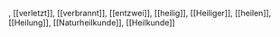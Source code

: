 , [[verletzt]], [[verbrannt]], [[entzwei]], [[heilig]], [[Heiliger]], [[heilen]], [[Heilung]], [[Naturheilkunde]], [[Heilkunde]]